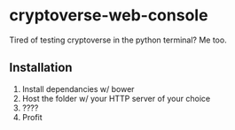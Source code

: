 # cryptoverse-web-console
Tired of testing cryptoverse in the python terminal? Me too. 

## Installation
1. Install dependancies w/ bower
2. Host the folder w/ your HTTP server of your choice
3. ????
4. Profit
